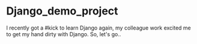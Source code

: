 # Django_demo_project
I recently got a #kick to learn Django again, my colleague work excited me to get my hand dirty with Django. So, let's go.. 
